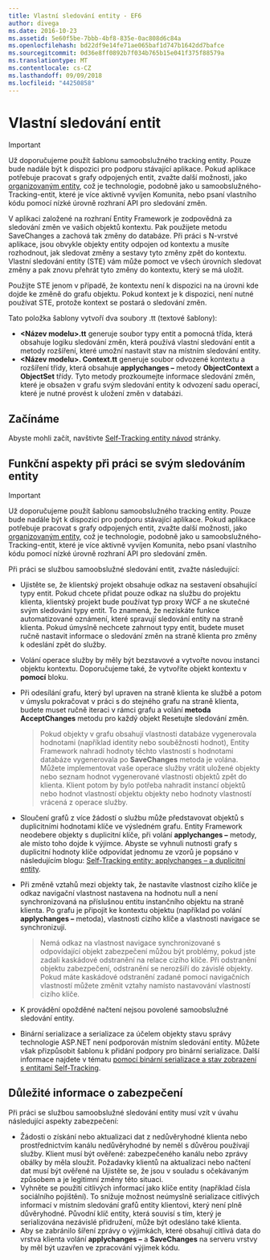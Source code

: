 ```yaml
---
title: Vlastní sledování entity - EF6
author: divega
ms.date: 2016-10-23
ms.assetid: 5e60f5be-7bbb-4bf8-835e-0ac808d6c84a
ms.openlocfilehash: bd22df9e14fe71ae065baf1d747b1642dd7bafce
ms.sourcegitcommit: 0d36e8ff0892b7f034b765b15e041f375f88579a
ms.translationtype: MT
ms.contentlocale: cs-CZ
ms.lasthandoff: 09/09/2018
ms.locfileid: "44250858"
---
```

# <a name="self-tracking-entities"></a>Vlastní sledování entit

> [!IMPORTANT]
> Už doporučujeme použít šablonu samoobslužného tracking entity. Pouze bude nadále být k dispozici pro podporu stávající aplikace. Pokud aplikace potřebuje pracovat s grafy odpojených entit, zvažte další možnosti, jako [organizovaným entity](http://trackableentities.github.io/), což je technologie, podobně jako u samoobslužného-Tracking-entit, které je více aktivně vyvíjen Komunita, nebo psaní vlastního kódu pomocí nízké úrovně rozhraní API pro sledování změn.

V aplikaci založené na rozhraní Entity Framework je zodpovědná za sledování změn ve vašich objektů kontextu. Pak použijete metodu SaveChanges a zachová tak změny do databáze. Při práci s N-vrstvé aplikace, jsou obvykle objekty entity odpojen od kontextu a musíte rozhodnout, jak sledovat změny a sestavy tyto změny zpět do kontextu. Vlastní sledování entity (STE) vám může pomoct ve všech úrovních sledovat změny a pak znovu přehrát tyto změny do kontextu, který se má uložit.  

Použijte STE jenom v případě, že kontextu není k dispozici na na úrovni kde dojde ke změně do grafu objektu. Pokud kontext je k dispozici, není nutné používat STE, protože kontext se postará o sledování změn.  

Tato položka šablony vytvoří dva soubory .tt (textové šablony):  

- **\<Název modelu\>.tt** generuje soubor typy entit a pomocná třída, která obsahuje logiku sledování změn, která používá vlastní sledování entit a metody rozšíření, které umožní nastavit stav na místním sledování entity.  
- **\<Název modelu\>. Context.tt** generuje soubor odvozené kontextu a rozšíření třídy, která obsahuje **applychanges –** metody **ObjectContext** a **ObjectSet** třídy. Tyto metody prozkoumejte informace sledování změn, které je obsažen v grafu svým sledování entity k odvození sadu operací, které je nutné provést k uložení změn v databázi.  

## <a name="get-started"></a>Začínáme  

Abyste mohli začít, navštivte [Self-Tracking entity návod](walkthrough.md) stránky.  

## <a name="functional-considerations-when-working-with-self-tracking-entities"></a>Funkční aspekty při práci se svým sledováním entity  
> [!IMPORTANT]
> Už doporučujeme použít šablonu samoobslužného tracking entity. Pouze bude nadále být k dispozici pro podporu stávající aplikace. Pokud aplikace potřebuje pracovat s grafy odpojených entit, zvažte další možnosti, jako [organizovaným entity](http://trackableentities.github.io/), což je technologie, podobně jako u samoobslužného-Tracking-entit, které je více aktivně vyvíjen Komunita, nebo psaní vlastního kódu pomocí nízké úrovně rozhraní API pro sledování změn.

Při práci se službou samoobslužné sledování entit, zvažte následující:  

- Ujistěte se, že klientský projekt obsahuje odkaz na sestavení obsahující typy entit. Pokud chcete přidat pouze odkaz na službu do projektu klienta, klientský projekt bude používat typ proxy WCF a ne skutečné svým sledování typy entit. To znamená, že nezískáte funkce automatizované oznámení, které spravují sledování entity na straně klienta. Pokud úmyslně nechcete zahrnout typy entit, budete muset ručně nastavit informace o sledování změn na straně klienta pro změny k odeslání zpět do služby.  
- Volání operace služby by měly být bezstavové a vytvořte novou instanci objektu kontextu. Doporučujeme také, že vytvoříte objekt kontextu v **pomocí** bloku.  
- Při odesílání grafu, který byl upraven na straně klienta ke službě a potom v úmyslu pokračovat v práci s do stejného grafu na straně klienta, budete muset ručně iteraci v rámci grafu a volání **metoda AcceptChanges** metodu pro každý objekt Resetujte sledování změn.  

    > Pokud objekty v grafu obsahují vlastnosti databáze vygenerovala hodnotami (například identity nebo souběžnosti hodnot), Entity Framework nahradí hodnoty těchto vlastností s hodnotami databáze vygenerovala po **SaveChanges** metoda je volána. Můžete implementovat vaše operace služby vrátit uložené objekty nebo seznam hodnot vygenerované vlastnosti objektů zpět do klienta. Klient potom by bylo potřeba nahradit instancí objektů nebo hodnot vlastností objektu objekty nebo hodnoty vlastností vrácená z operace služby.  
- Sloučení grafů z více žádostí o službu může představovat objektů s duplicitními hodnotami klíče ve výsledném grafu. Entity Framework neodebere objekty s duplicitní klíče, při volání **applychanges –** metody, ale místo toho dojde k výjimce. Abyste se vyhnuli nutnosti grafy s duplicitní hodnoty klíče odpovídat jednomu ze vzorů je popsáno v následujícím blogu: [Self-Tracking entity: applychanges – a duplicitní entity](http://go.microsoft.com/fwlink/?LinkID=205119&clcid=0x409).  
- Při změně vztahů mezi objekty tak, že nastavíte vlastnost cizího klíče je odkaz navigační vlastnost nastavena na hodnotu null a není synchronizovaná na příslušnou entitu instančního objektu na straně klienta. Po grafu je připojit ke kontextu objektu (například po volání **applychanges –** metoda), vlastnosti cizího klíče a vlastnosti navigace se synchronizují.  

    > Nemá odkaz na vlastnost navigace synchronizované s odpovídající objekt zabezpečení můžou být problémy, pokud jste zadali kaskádové odstranění na relace cizího klíče. Při odstranění objektu zabezpečení, odstranění se nerozšíří do závislé objekty. Pokud máte kaskádové odstranění zadané pomocí navigačních vlastností můžete změnit vztahy namísto nastavování vlastností cizího klíče.  
- K provádění opožděné načtení nejsou povolené samoobslužné sledování entity.  
- Binární serializace a serializace za účelem objekty stavu správy technologie ASP.NET není podporován místním sledování entity. Můžete však přizpůsobit šablonu k přidání podpory pro binární serializace. Další informace najdete v tématu [pomocí binární serializace a stav zobrazení s entitami Self-Tracking](http://go.microsoft.com/fwlink/?LinkId=199208).  

## <a name="security-considerations"></a>Důležité informace o zabezpečení  

Při práci se službou samoobslužné sledování entity musí vzít v úvahu následující aspekty zabezpečení:  

- Žádosti o získání nebo aktualizaci dat z nedůvěryhodné klienta nebo prostřednictvím kanálu nedůvěryhodné by neměl s důvěrou používají služby. Klient musí být ověřené: zabezpečeného kanálu nebo zprávy obálky by měla sloužit. Požadavky klientů na aktualizaci nebo načtení dat musí být ověřené na Ujistěte se, že jsou v souladu s očekávaným způsobem a je legitimní změny této situaci.  
- Vyhněte se použití citlivých informací jako klíče entity (například čísla sociálního pojištění). To snižuje možnost neúmyslně serializace citlivých informací v místním sledování grafů entity klientovi, který není plně důvěryhodné. Původní klíč entity, která souvisí s tím, který je serializována nezávislé přidružení, může být odesláno také klienta.  
- Aby se zabránilo šíření zprávy o výjimkách, které obsahují citlivá data do vrstva klienta volání **applychanges –** a **SaveChanges** na serveru vrstvy by měl být uzavřen ve zpracování výjimek kódu.  
